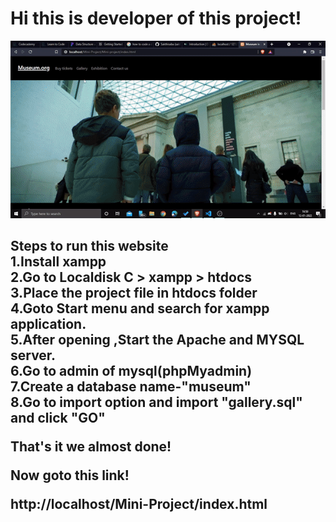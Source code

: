 <h1>Hi this is developer of this project!<br></h1>
<vr>

<img src="./ezgif-3-1f49410320.gif">

<h2>Steps to run this website<br>
1.Install xampp <br>
2.Go to Localdisk C > xampp > htdocs <br>
3.Place the project file in htdocs folder <br>
4.Goto Start menu and search for xampp application. <br>
5.After opening ,Start the Apache and MYSQL server. <br>
6.Go to admin of mysql(phpMyadmin)<br>
7.Create a database name-"museum"<br>
8.Go to import option and import "gallery.sql" and click "GO"<br>

That's it we almost done!<br>

Now goto this link!<br>

http://localhost/Mini-Project/index.html<br>

